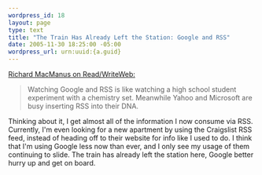 ```yaml
--- 
wordpress_id: 18
layout: page
type: text
title: "The Train Has Already Left the Station: Google and RSS"
date: 2005-11-30 18:25:00 -05:00
wordpress_url: urn:uuid:{a.guid}
---
```

<p><a href="http://www.readwriteweb.com/archives/rss_everywhere.php" title="RSS Everywhere II - but where is Google?">Richard MacManus on Read/WriteWeb:</a></p>

<blockquote>
    <p>Watching Google and RSS is like watching a high school student experiment with a chemistry set. Meanwhile Yahoo and Microsoft are busy inserting RSS into their DNA.</p>
</blockquote>

<p>Thinking about it, I get almost all of the information I now consume via RSS.  Currently, I'm even looking for a new apartment by using the Craigslist RSS feed, instead of heading off to their website for info like I used to do.  I think that I'm using Google less now than ever, and I only see my usage of them continuing to slide.  The train has already left the station here, Google better hurry up and get on board.</p>
